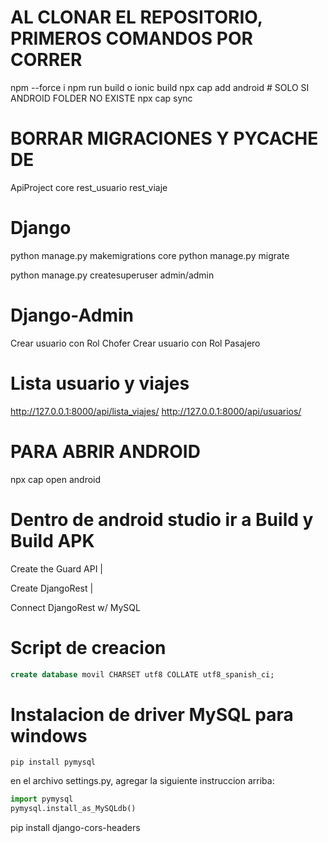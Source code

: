 
# AL CLONAR EL REPOSITORIO, PRIMEROS COMANDOS POR CORRER
npm --force i
npm run build o ionic build
npx cap add android # SOLO SI ANDROID FOLDER NO EXISTE
npx cap sync
# BORRAR MIGRACIONES Y PYCACHE DE
ApiProject
core
rest_usuario
rest_viaje

# Django
python manage.py makemigrations core
python manage.py migrate

python manage.py createsuperuser admin/admin


# Django-Admin
Crear usuario con Rol Chofer
Crear usuario con Rol Pasajero

# Lista usuario y viajes
http://127.0.0.1:8000/api/lista_viajes/
http://127.0.0.1:8000/api/usuarios/

# PARA ABRIR ANDROID
npx cap open android
# Dentro de android studio ir a Build y Build APK


Create the Guard 
API |

Create DjangoRest |

Connect DjangoRest w/ MySQL

# Script de creacion

```sql
create database movil CHARSET utf8 COLLATE utf8_spanish_ci;
```


# Instalacion de driver MySQL para windows

```shell
pip install pymysql

```

en el archivo settings.py, agregar la siguiente instruccion arriba:

```python
import pymysql
pymysql.install_as_MySQLdb()
```

pip install django-cors-headers

